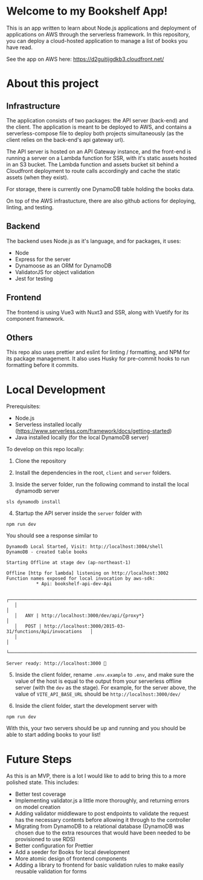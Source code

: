 # Welcome to my Bookshelf App!

This is an app written to learn about Node.js applications and deployment of applications on AWS through the serverless framework. In this repository, you can deploy a cloud-hosted application to manage a list of books you have read.

See the app on AWS here: https://d2guitijgdkb3.cloudfront.net/

# About this project
## Infrastructure

The application consists of two packages: the API server (back-end) and the client. The application is meant to be deployed to AWS, and contains a serverless-compose file to deploy both projects simultaneously (as the client relies on the back-end's api gateway url). 

The API server is hosted on an API Gateway instance, and the front-end is running a server on a Lambda function for SSR, with it's static assets hosted in an S3 bucket. The Lambda function and assets bucket sit behind a Cloudfront deployment to route calls accordingly and cache the static assets (when they exist).

For storage, there is currently one DynamoDB table holding the books data. 

On top of the AWS infrastucture, there are also github actions for deploying, linting, and testing.

## Backend 

The backend uses Node.js as it's language, and for packages, it uses:
- Node
- Express for the server
- Dynamoose as an ORM for DynamoDB
- ValidatorJS for object validation
- Jest for testing

## Frontend

The frontend is using Vue3 with Nuxt3 and SSR, along with Vuetify for its component framework.

## Others

This repo also uses prettier and eslint for linting / formatting, and NPM for its package management. It also uses Husky for pre-commit hooks to run formatting before it commits.

# Local Development

Prerequisites:
- Node.js
- Serverless installed locally (https://www.serverless.com/framework/docs/getting-started)
- Java installed locally (for the local DynamoDB server)

To develop on this repo locally:

1. Clone the repository

2. Install the dependencies in the root, `client` and `server` folders.

3. Inside the server folder, run the following command to install the local dynamodb server
 ```
 sls dynamodb install
 ```

4. Startup the API server inside the `server` folder with 
```
npm run dev
```
You should see a response similar to 
```
Dynamodb Local Started, Visit: http://localhost:3004/shell
DynamoDB - created table books

Starting Offline at stage dev (ap-northeast-1)

Offline [http for lambda] listening on http://localhost:3002
Function names exposed for local invocation by aws-sdk:
           * Api: bookshelf-api-dev-Api

   ┌───────────────────────────────────────────────────────────────────────┐
   │                                                                       │
   │   ANY | http://localhost:3000/dev/api/{proxy*}                        │
   │   POST | http://localhost:3000/2015-03-31/functions/Api/invocations   │
   │                                                                       │
   └───────────────────────────────────────────────────────────────────────┘

Server ready: http://localhost:3000 🚀

```
5. Inside the client folder, rename `.env.example` to `.env`, and make sure the value of the host is equal to the output from your serverless offline server (with the `dev` as the stage). For example, for the server above, the value of `VITE_API_BASE_URL` should be `http://localhost:3000/dev/`

6. Inside the client folder, start the development server with 
```
npm run dev
```

With this, your two servers should be up and running and you should be able to start adding books to your list!
# Future Steps

As this is an MVP, there is a lot I would like to add to bring this to a more polished state. This includes:

- Better test coverage
- Implementing validator.js a little more thoroughly, and returning errors on model creation
- Adding validator middleware to post endpoints to validate the request has the necessary contents before allowing it through to the controller
- Migrating from DynamoDB to a relational database (DynamoDB was chosen due to the extra resources that would have been needed to be provisioned to use RDS)
- Better configuration for Prettier
- Add a seeder for Books for local development
- More atomic design of frontend components
- Adding a library to frontend for basic validation rules to make easily reusable validation for forms